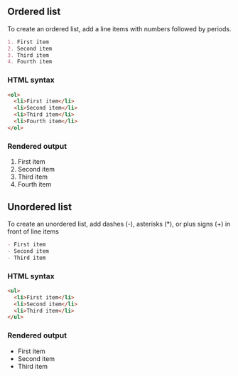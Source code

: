 ## Ordered list

To create an ordered list, add a line items with numbers followed by periods.

```md
1. First item
2. Second item
3. Third item
4. Fourth item
```

### HTML syntax

```html
<ol>
  <li>First item</li>
  <li>Second item</li>
  <li>Third item</li>
  <li>Fourth item</li>
</ol>
```

### Rendered output

1. First item
2. Second item
3. Third item
4. Fourth item

## Unordered list

To create an unordered list, add dashes (-), asterisks (*), or plus signs (+) in front of line items

```md
- First item
- Second item
- Third item
```

### HTML syntax

```html
<ul>
  <li>First item</li>
  <li>Second item</li>
  <li>Third item</li>
</ul>
```

### Rendered output

- First item
- Second item
- Third item
